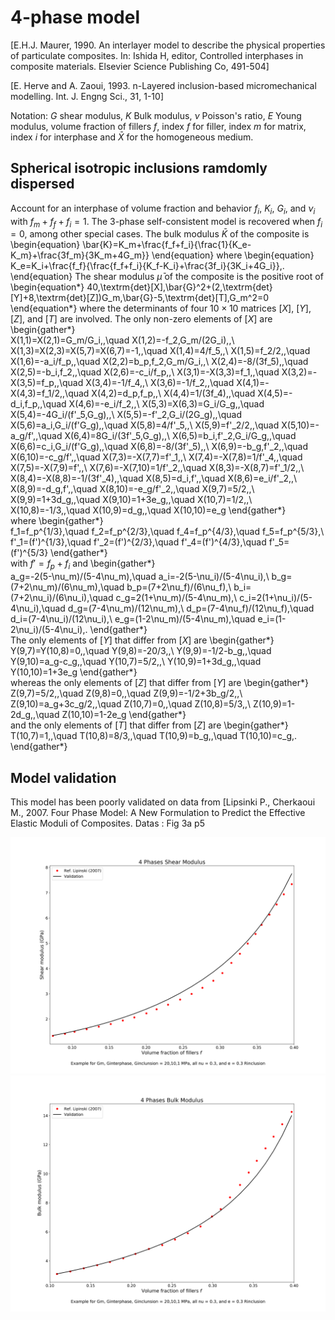 # 4-phase model
[E.H.J. Maurer, 1990. An interlayer model to describe the physical properties of particulate composites. In: Ishida H, editor, Controlled interphases in composite materials. Elsevier Science Publishing Co, 491-504]

[E. Herve and A. Zaoui, 1993. n-Layered inclusion-based micromechanical modelling. Int. J. Engng Sci., 31, 1-10]

Notation:
$G$ shear modulus, 
$K$ Bulk modulus, 
$\nu$ Poisson's ratio, 
$E$ Young modulus, 
volume fraction of fillers $f$,
index $f$ for filler, index $m$ for matrix, index $i$ for interphase and $\bar{X}$ for the homogeneous medium.
## Spherical isotropic inclusions ramdomly dispersed

Account for an interphase of volume fraction and behavior
$f_i$, $K_i$, $G_i$, and $\nu_i$ 
with $f_m+f_f+f_i=1$. 
The 3-phase self-consistent model is recovered when $f_i=0$, among other special cases. The bulk modulus $\bar{K}$ of the composite is
\begin{equation}
\bar{K}=K_m+\frac{f_f+f_i}{\frac{1}{K_e-K_m}+\frac{3f_m}{3K_m+4G_m}}
\end{equation}
where
\begin{equation}
K_e=K_i+\frac{f_f}{\frac{f_f+f_i}{K_f-K_i}+\frac{3f_i}{3K_i+4G_i}}\,.
\end{equation}
The shear modulus $\bar{\mu}$ of the composite is the positive root of
\begin{equation*}
40\,\textrm{det}[X]\,\bar{G}^2+(2\,\textrm{det}[Y]+8\,\textrm{det}[Z])G_m\,\bar{G}-5\,\textrm{det}[T]\,G_m^2=0
\end{equation*}
where the determinants of four $10\times10$ matrices $[X]$, $[Y]$, $[Z]$, and $[T]$ are involved. The only non-zero elements of $[X]$ are
\begin{gather*}      
      X(1,1)=X(2,1)=G_m/G_i\,,\quad
      X(1,2)=-f_2\,G_m/(2G_i)\,,\\
      X(1,3)=X(2,3)=X(5,7)=X(6,7)=-1\,,\quad
      X(1,4)=4/f_5\,,\\
      X(1,5)=f_2/2\,,\quad
      X(1,6)=-a_i/f_p\,,\quad
      X(2,2)=b_p\,f_2\,G_m/G_i\,,\\
      X(2,4)=-8/(3f_5)\,,\quad
      X(2,5)=-b_i\,f_2\,,\quad
      X(2,6)=-c_i/f_p\,,\\
      X(3,1)=-X(3,3)=f_1\,,\quad
      X(3,2)=-X(3,5)=f_p\,,\quad
      X(3,4)=-1/f_4\,,\\
      X(3,6)=-1/f_2\,,\quad
      X(4,1)=-X(4,3)=f_1/2\,,\quad
      X(4,2)=d_p\,f_p\,,\\
      X(4,4)=1/(3f_4)\,,\quad
      X(4,5)=-d_i\,f_p\,,\quad
      X(4,6)=-e_i/f_2\,,\\
      X(5,3)=X(6,3)=G_i/G_g\,,\quad
      X(5,4)=-4G_i/(f'_5\,G_g)\,,\\
      X(5,5)=-f'_2\,G_i/(2G_g)\,,\quad
      X(5,6)=a_i\,G_i/(f'G_g)\,,\quad
      X(5,8)=4/f'_5\,,\\
      X(5,9)=f'_2/2\,,\quad
      X(5,10)=-a_g/f'\,,\quad
      X(6,4)=8G_i/(3f'_5\,G_g)\,,\\
      X(6,5)=b_i\,f'_2\,G_i/G_g\,,\quad
      X(6,6)=c_i\,G_i/(f'G_g)\,,\quad
      X(6,8)=-8/(3f'_5)\,,\\
      X(6,9)=-b_g\,f'_2\,,\quad
      X(6,10)=-c_g/f'\,,\quad
      X(7,3)=-X(7,7)=f'_1\,,\\
      X(7,4)=-X(7,8)=1/f'_4\,,\quad
      X(7,5)=-X(7,9)=f'\,,\\
      X(7,6)=-X(7,10)=1/f'_2\,,\quad
      X(8,3)=-X(8,7)=f'_1/2\,,\\
      X(8,4)=-X(8,8)=-1/(3f'_4)\,,\quad
      X(8,5)=d_i\,f'\,,\quad
      X(8,6)=e_i/f'_2\,,\\
      X(8,9)=-d_g\,f'\,,\quad
      X(8,10)=-e_g/f'_2\,,\quad
      X(9,7)=5/2\,,\\
      X(9,9)=1+3d_g\,,\quad
      X(9,10)=1+3e_g\,,\quad
      X(10,7)=1/2\,,\\
      X(10,8)=-1/3\,,\quad
      X(10,9)=d_g\,,\quad
      X(10,10)=e_g
\end{gather*}      
where
\begin{gather*}      
      f_1=f_p^{1/3},\quad
      f_2=f_p^{2/3},\quad
      f_4=f_p^{4/3},\quad
      f_5=f_p^{5/3},\\
      f'_1=(f')^{1/3},\quad
      f'_2=(f')^{2/3},\quad
      f'_4=(f')^{4/3},\quad
      f'_5=(f')^{5/3}
\end{gather*}      
with $f'=f_p+f_i$ and
\begin{gather*}      
      a_g=-2(5-\nu_m)/(5-4\nu_m),\quad
      a_i=-2(5-\nu_i)/(5-4\nu_i),\\
      b_g=(7+2\nu_m)/(6\nu_m),\quad
      b_p=(7+2\nu_f)/(6\nu_f),\\
      b_i=(7+2\nu_i)/(6\nu_i),\quad
      c_g=2(1+\nu_m)/(5-4\nu_m),\\
      c_i=2(1+\nu_i)/(5-4\nu_i),\quad
      d_g=(7-4\nu_m)/(12\nu_m),\\
      d_p=(7-4\nu_f)/(12\nu_f),\quad
      d_i=(7-4\nu_i)/(12\nu_i),\\
      e_g=(1-2\nu_m)/(5-4\nu_m),\quad
      e_i=(1-2\nu_i)/(5-4\nu_i)\,.
\end{gather*}      
The only elements of $[Y]$ that differ from $[X]$ are
\begin{gather*}      
      Y(9,7)=Y(10,8)=0\,,\quad
      Y(9,8)=-20/3\,,\\
      Y(9,9)=-1/2-b_g\,,\quad
      Y(9,10)=a_g-c_g\,,\quad
      Y(10,7)=5/2\,,\\
      Y(10,9)=1+3d_g\,,\quad
      Y(10,10)=1+3e_g
\end{gather*}      
whereas the only elements of $[Z]$ that differ from $[Y]$ are
\begin{gather*}      
      Z(9,7)=5/2\,,\quad
      Z(9,8)=0\,,\quad
      Z(9,9)=-1/2+3b_g/2\,,\\
      Z(9,10)=a_g+3c_g/2\,,\quad
      Z(10,7)=0\,,\quad
      Z(10,8)=5/3\,,\\
      Z(10,9)=1-2d_g\,,\quad
      Z(10,10)=1-2e_g
\end{gather*}      
and the only elements of $[T]$ that differ from $[Z]$ are
\begin{gather*}      
      T(10,7)=1\,,\quad
      T(10,8)=8/3\,,\quad
      T(10,9)=b_g\,,\quad
      T(10,10)=c_g\,.
\end{gather*}      

## Model validation
This model has been poorly validated on data from [Lipsinki P., Cherkaoui M., 2007. Four Phase Model: A New Formulation to Predict the Effective Elastic Moduli of Composites. Datas : Fig 3a p5

<img src="model_descriptions/model_validate/4_Phases_Lipsinki_G1.png" alt="drawing" width="600">
<img src="model_descriptions/model_validate/4_Phases_Lipsinki_K1.png" alt="drawing" width="600">